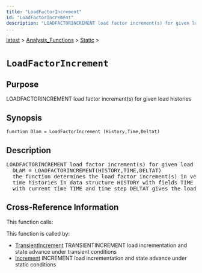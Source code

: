 ```yaml
---
title: "LoadFactorIncrement"
id: "LoadFactorIncrement"
description: "LOADFACTORINCREMENT load factor increment(s) for given load histories"
...
```


<!-- <a name="_top"></a> -->
<!-- <div><a href="../../../.autoindex.md">Home</a> &gt;  -->
 <a href="#">latest</a> &gt; <a href="#">Analysis_Functions</a> &gt; <a href=".autoindex.md">Static</a> &gt; 
<!-- LoadFactorIncrement.m</div> -->

<!--<table width="100%"><tr><td align="left"><a href="../../../.autoindex.md"><img alt="<" border="0" src="../../../left.png">&nbsp;Master index</a></td>
<td align="right"><a href=".autoindex.md">Index for latest\Analysis_Functions\Static&nbsp;<img alt=">" border="0" src="../../../right.png"></a></td></tr></table>-->
# `LoadFactorIncrement`



## <a name="_name"></a>Purpose


LOADFACTORINCREMENT load factor increment(s) for given load histories

<!-- <div class="box"><strong>LOADFACTORINCREMENT load factor increment(s) for given load histories</strong></div> -->

## <a name="_synopsis"></a>Synopsis

`function Dlam = LoadFactorIncrement (History,Time,Deltat)` 

## Description


<pre class="comment">LOADFACTORINCREMENT load factor increment(s) for given load histories
  DLAM = LOADFACTORINCREMENT(HISTORY,TIME,DELTAT)
  the function determines the load factor increment(s) in vector DLAM for the number of
  time histories in data structure HISTORY with fields TIME and VALUE; linear interpolation
  with current time TIME and time step DELTAT gives the load factor increment(s)</pre>
<!-- <div class="fragment"><pre class="comment">LOADFACTORINCREMENT load factor increment(s) for given load histories
  DLAM = LOADFACTORINCREMENT(HISTORY,TIME,DELTAT)
  the function determines the load factor increment(s) in vector DLAM for the number of
  time histories in data structure HISTORY with fields TIME and VALUE; linear interpolation
  with current time TIME and time step DELTAT gives the load factor increment(s)</pre></div> -->

<!-- crossreference -->
## <a name="_cross"></a>Cross-Reference Information

This function calls:
<ul style="list-style-image:url(../../../matlabicon.gif)">
</ul>

This function is called by:
<ul style="list-style-image:url(../../../matlabicon.gif)">
<li><a href="../../../latest/Analysis_Functions/Dynamic/TransientIncrement.md" class="code" title="function [State,SolStrat] = TransientIncrement(Model,ElemData,Loading,State,SolStrat)">TransientIncrement</a>	TRANSIENTINCREMENT load incrementation and state advance under transient conditions</li><li><a href="Increment.md" class="code" title="function [State,SolStrat] = Increment(Model,ElemData,Loading,State,SolStrat)">Increment</a>	INCREMENT load incrementation and state advance under static conditions</li></ul>
<!-- crossreference -->




<!-- <hr><address>Generated on Mon 15-Feb-2021 18:38:47 by <strong><a href="http://www.artefact.tk/software/matlab/m2html/" title="Matlab Documentation in HTML">m2html</a></strong> &copy; 2005</address> -->